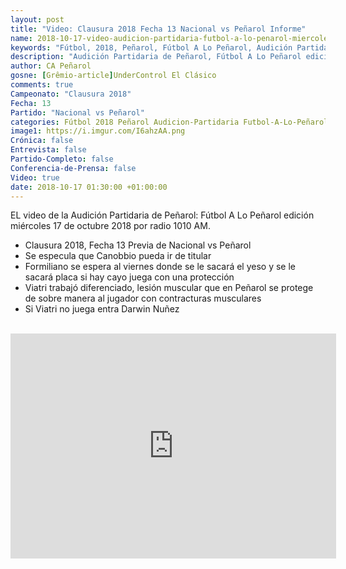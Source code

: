 ```yaml
---
layout: post
title: "Video: Clausura 2018 Fecha 13 Nacional vs Peñarol Informe"
name: 2018-10-17-video-audicion-partidaria-futbol-a-lo-penarol-miercoles-2018-10-17.markdown
keywords: "Fútbol, 2018, Peñarol, Fútbol A Lo Peñarol, Audición Partidaria de Peñarol, 1010 AM, video, youtube"
description: "Audición Partidaria de Peñarol, Fútbol A Lo Peñarol edición del miércoles 17 de octubre por radio 1010 AM. Previa de la Fecha No 13 Clausura 2018 Nacional vs Peñarol."
author: CA Peñarol
gosne: [Grêmio-article]UnderControl El Clásico
comments: true
Campeonato: "Clausura 2018"
Fecha: 13
Partido: "Nacional vs Peñarol"
categories: Fútbol 2018 Peñarol Audicion-Partidaria Futbol-A-Lo-Peñarol
image1: https://i.imgur.com/I6ahzAA.png
Crónica: false
Entrevista: false
Partido-Completo: false
Conferencia-de-Prensa: false
Video: true
date: 2018-10-17 01:30:00 +01:00:00
---
```


EL video de la Audición Partidaria de Peñarol: Fútbol A Lo Peñarol edición miércoles 17 de octubre 2018 por radio 1010 AM.

 - Clausura 2018, Fecha 13 Previa de Nacional vs Peñarol
 - Se especula que Canobbio pueda ir de titular
 - Formiliano se espera al viernes donde se le sacará el yeso y se le sacará placa si hay cayo juega con una protección
 - Viatri trabajó diferenciado, lesión muscular que en Peñarol se protege de sobre manera al jugador con contracturas musculares
 - Si Viatri no juega entra Darwin Nuñez

<br>

<iframe width="521" height="360" src="https://www.youtube.com/embed/54vL-_mC8q4" frameborder="0" allow="autoplay; encrypted-media" allowfullscreen></iframe>

<br>
